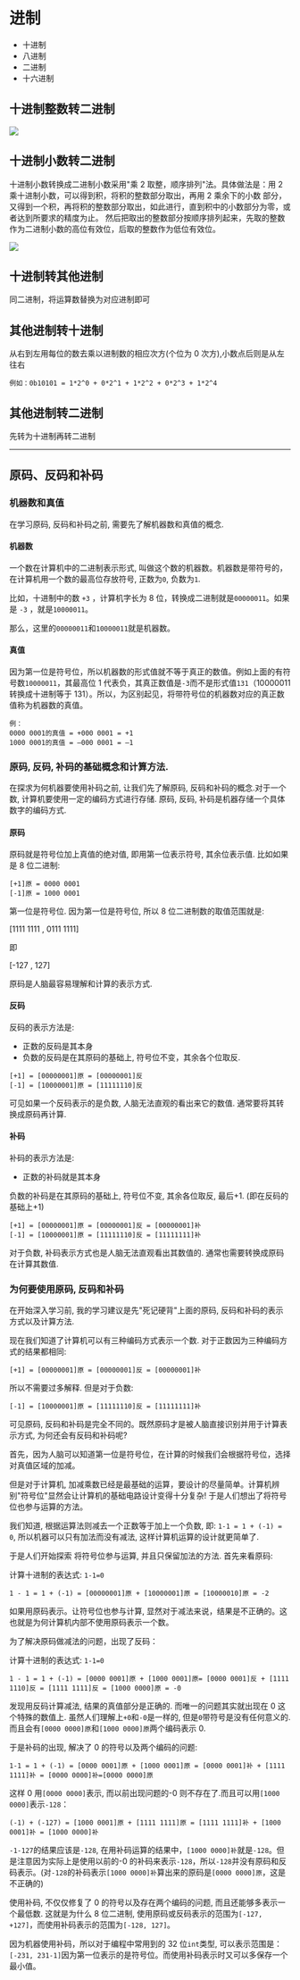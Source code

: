 # 进制

- 十进制
- 八进制
- 二进制
- 十六进制

## 十进制整数转二进制

![](./img/10t2.png)

## 十进制小数转二进制

十进制小数转换成二进制小数采用"乘 2 取整，顺序排列"法。具体做法是：用 2 乘十进制小数，可以得到积，将积的整数部分取出，再用 2 乘余下的小数 部分，又得到一个积，再将积的整数部分取出，如此进行，直到积中的小数部分为零，或者达到所要求的精度为止。
然后把取出的整数部分按顺序排列起来，先取的整数作为二进制小数的高位有效位，后取的整数作为低位有效位。

![](./img/10t22.png)

## 十进制转其他进制

同二进制，将运算数替换为对应进制即可

## 其他进制转十进制

从右到左用每位的数去乘以进制数的相应次方(个位为 0 次方),小数点后则是从左往右

```
例如：0b10101 = 1*2^0 + 0*2^1 + 1*2^2 + 0*2^3 + 1*2^4
```

## 其他进制转二进制

先转为十进制再转二进制

---

## 原码、反码和补码

### 机器数和真值

在学习原码, 反码和补码之前, 需要先了解机器数和真值的概念.

#### 机器数

一个数在计算机中的二进制表示形式, 叫做这个数的机器数。机器数是带符号的，在计算机用一个数的最高位存放符号, 正数为`0`, 负数为`1`.

比如，十进制中的数 `+3` ，计算机字长为 8 位，转换成二进制就是`00000011`。如果是 `-3` ，就是`10000011`。

那么，这里的`00000011`和`10000011`就是机器数。

#### 真值

因为第一位是符号位，所以机器数的形式值就不等于真正的数值。例如上面的有符号数`10000011`，其最高位 1 代表负，其真正数值是`-3`而不是形式值`131`（10000011 转换成十进制等于 131）。所以，为区别起见，将带符号位的机器数对应的真正数值称为机器数的真值。

```
例：
0000 0001的真值 = +000 0001 = +1
1000 0001的真值 = –000 0001 = –1
```

### 原码, 反码, 补码的基础概念和计算方法.

在探求为何机器要使用补码之前, 让我们先了解原码, 反码和补码的概念.对于一个数, 计算机要使用一定的编码方式进行存储. 原码, 反码, 补码是机器存储一个具体数字的编码方式.

#### 原码

原码就是符号位加上真值的绝对值, 即用第一位表示符号, 其余位表示值. 比如如果是 8 位二进制:

```
[+1]原 = 0000 0001
[-1]原 = 1000 0001
```

第一位是符号位. 因为第一位是符号位, 所以 8 位二进制数的取值范围就是:

[1111 1111 , 0111 1111]

即

[-127 , 127]

原码是人脑最容易理解和计算的表示方式.

#### 反码

反码的表示方法是:

- 正数的反码是其本身
- 负数的反码是在其原码的基础上, 符号位不变，其余各个位取反.

```
[+1] = [00000001]原 = [00000001]反
[-1] = [10000001]原 = [11111110]反
```

可见如果一个反码表示的是负数, 人脑无法直观的看出来它的数值. 通常要将其转换成原码再计算.

#### 补码

补码的表示方法是:

- 正数的补码就是其本身

负数的补码是在其原码的基础上, 符号位不变, 其余各位取反, 最后+1. (即在反码的基础上+1)

```
[+1] = [00000001]原 = [00000001]反 = [00000001]补
[-1] = [10000001]原 = [11111110]反 = [11111111]补
```

对于负数, 补码表示方式也是人脑无法直观看出其数值的. 通常也需要转换成原码在计算其数值.

### 为何要使用原码, 反码和补码

在开始深入学习前, 我的学习建议是先"死记硬背"上面的原码, 反码和补码的表示方式以及计算方法.

现在我们知道了计算机可以有三种编码方式表示一个数. 对于正数因为三种编码方式的结果都相同:

```
[+1] = [00000001]原 = [00000001]反 = [00000001]补
```

所以不需要过多解释. 但是对于负数:

```
[-1] = [10000001]原 = [11111110]反 = [11111111]补
```

可见原码, 反码和补码是完全不同的。既然原码才是被人脑直接识别并用于计算表示方式, 为何还会有反码和补码呢?

首先，因为人脑可以知道第一位是符号位，在计算的时候我们会根据符号位，选择对真值区域的加减。

但是对于计算机, 加减乘数已经是最基础的运算，要设计的尽量简单。计算机辨别"符号位"显然会让计算机的基础电路设计变得十分复杂! 于是人们想出了将符号位也参与运算的方法。

我们知道, 根据运算法则减去一个正数等于加上一个负数, 即: `1-1 = 1 + (-1) = 0`, 所以机器可以只有加法而没有减法, 这样计算机运算的设计就更简单了.

于是人们开始探索 将符号位参与运算, 并且只保留加法的方法. 首先来看原码:

计算十进制的表达式: `1-1=0`

```
1 - 1 = 1 + (-1) = [00000001]原 + [10000001]原 = [10000010]原 = -2
```

如果用原码表示。让符号位也参与计算, 显然对于减法来说，结果是不正确的。这也就是为何计算机内部不使用原码表示一个数。

为了解决原码做减法的问题，出现了反码：

计算十进制的表达式: `1-1=0`

```
1 - 1 = 1 + (-1) = [0000 0001]原 + [1000 0001]原= [0000 0001]反 + [1111 1110]反 = [1111 1111]反 = [1000 0000]原 = -0
```

发现用反码计算减法, 结果的真值部分是正确的. 而唯一的问题其实就出现在 0 这个特殊的数值上. 虽然人们理解上`+0`和`-0`是一样的, 但是`0`带符号是没有任何意义的. 而且会有`[0000 0000]原`和`[1000 0000]原`两个编码表示 0.

于是补码的出现, 解决了 0 的符号以及两个编码的问题:

```
1-1 = 1 + (-1) = [0000 0001]原 + [1000 0001]原 = [0000 0001]补 + [1111 1111]补 = [0000 0000]补=[0000 0000]原
```

这样 0 用`[0000 0000]`表示, 而以前出现问题的-0 则不存在了.而且可以用`[1000 0000]`表示`-128`：

```
(-1) + (-127) = [1000 0001]原 + [1111 1111]原 = [1111 1111]补 + [1000 0001]补 = [1000 0000]补
```

`-1-127`的结果应该是`-128`, 在用补码运算的结果中，`[1000 0000]补`就是`-128`。但是注意因为实际上是使用以前的-0 的补码来表示`-128`，所以`-128`并没有原码和反码表示。(对`-128`的补码表示`[1000 0000]补`算出来的原码是`[0000 0000]原`，这是不正确的)

使用补码, 不仅仅修复了 0 的符号以及存在两个编码的问题, 而且还能够多表示一个最低数. 这就是为什么 8 位二进制, 使用原码或反码表示的范围为`[-127, +127]`，而使用补码表示的范围为`[-128, 127]`。

因为机器使用补码，所以对于编程中常用到的 32 位`int`类型, 可以表示范围是：`[-231, 231-1]`因为第一位表示的是符号位。而使用补码表示时又可以多保存一个最小值。